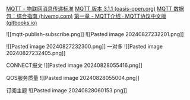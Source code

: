 [MQTT - 物联网消息传递标准](https://mqtt.org/)
[MQTT 版本 3.1.1 (oasis-open.org)](https://docs.oasis-open.org/mqtt/mqtt/v3.1.1/os/mqtt-v3.1.1-os.html)
[MQTT 数据包：综合指南 (hivemq.com)](https://www.hivemq.com/blog/mqtt-packets-comprehensive-guide/)
[第一章 - MQTT介绍 · MQTT协议中文版 (gitbooks.io)](https://mcxiaoke.gitbooks.io/mqtt-cn/content/mqtt/01-Introduction.html)

![[mqtt-publish-subscribe.png]]
![[Pasted image 20240827232201.png]]

![[Pasted image 20240827232300.png]]
一对多
![[Pasted image 20240827232405.png]]


CONNECT报文
![[Pasted image 20240828055416.png]]


QOS服务质量
![[Pasted image 20240828055004.png]]

订阅主题
![[Pasted image 20240828060153.png]]
